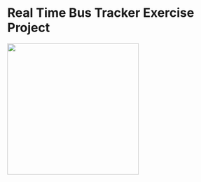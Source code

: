 # Real Time Bus Tracker Exercise Project
<img src="https://user-images.githubusercontent.com/79353961/177451714-e3b4d768-16ca-406c-b7cf-16c22d617dbd.png" width='300px'/>
